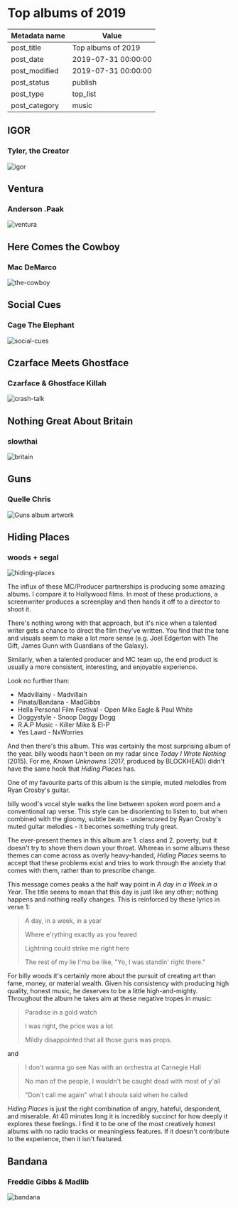 # Top albums of 2019

| Metadata name | Value |
| --------- | ------ |
| post_title | Top albums of 2019 |
| post_date | 2019-07-31 00:00:00 |
| post_modified | 2019-07-31 00:00:00 |
| post_status | publish |
| post_type | top_list |
| post_category | music |

## IGOR

### Tyler, the Creator

![igor](/images/albums/2019/igor.jpg)

## Ventura

### Anderson .Paak

![ventura](/images/albums/2019/ventura.jpg)

## Here Comes the Cowboy

### Mac DeMarco

![the-cowboy](/images/albums/2019/the-cowboy.jpeg)

## Social Cues

### Cage The Elephant

![social-cues](/images/albums/2019/social-cues.jpg)

## Czarface Meets Ghostface

### Czarface & Ghostface Killah

![crash-talk](/images/albums/2019/ghostczar.jpg)

## Nothing Great About Britain

### slowthai

![britain](/images/albums/2019/britain.png)

## Guns

### Quelle Chris

![Guns album artwork](/images/albums/2019/guns.jpg)

## Hiding Places

### woods + segal

![hiding-places](/images/albums/2019/hiding-places.jpg)

The influx of these MC/Producer partnerships is producing some
amazing albums. I compare it to Hollywood films. In most of these
productions, a screenwriter produces a screenplay and then hands it
off to a director to shoot it.

There's nothing wrong with that approach, but it's nice when a
talented writer gets a chance to direct the film they've written.
You find that the tone and visuals seem to make a lot more sense
(e.g. Joel Edgerton with The Gift, James Gunn with Guardians of the Galaxy).

Similarly, when a talented producer and MC team up, the end product
is usually a more consistent, interesting, and enjoyable experience.

Look no further than:

- Madvillainy - Madvillain
- Pinata/Bandana - MadGibbs
- Hella Personal Film Festival - Open Mike Eagle & Paul White
- Doggystyle - Snoop Doggy Dogg
- R.A.P Music - Killer Mike & El-P
- Yes Lawd - NxWorries

And then there's this album. This was certainly the most surprising
album of the year. billy woods hasn't been on my radar since
*Today I Wrote Nothing* (2015). For me, *Known Unknowns* (2017,
produced by BLOCKHEAD) didn't have the same hook that *Hiding Places* has.

One of my favourite parts of this album is the simple, muted melodies
from Ryan Crosby's guitar.

billy wood's vocal style walks the line between spoken word poem and a
conventional rap verse. This style can be disorienting to
listen to, but when combined with the gloomy, subtle beats -
underscored by Ryan Crosby's muted guitar melodies - it becomes
something truly great.

The ever-present themes in this album are 1. class and 2. poverty, but
it doesn't try to shove them down your throat. Whereas in some albums
these themes can come across as overly heavy-handed, *Hiding Places*
seems to accept that these problems exist and tries to work through
the anxiety that comes with them, rather than to prescribe change.

This message comes peaks a the half way point in *A day in a Week in a Year*.
The title seems to mean that this day is just like any other; nothing
happens and nothing really changes. This is reinforced by these
 lyrics in verse 1:

> A day, in a week, in a year
>
> Where e'rything exactly as you feared
>
> Lightning could strike me right here
>
> The rest of my lie I'ma be like, "Yo, I was standin' right there."

For billy woods it's certainly more about the pursuit of creating art
than fame, money, or material wealth.
Given his consistency with producing high quality, honest music, he
deserves to be a little high-and-mighty. Throughout the album he
takes aim at these negative tropes in music:

> Paradise in a gold watch
>
> I was right, the price was a lot
>
> Mildly disappointed that all those guns was props.

and

> I don't wanna go see Nas with an orchestra at Carnegie Hall
>
> No man of the people, I wouldn't be caught dead with most of y'all
>
> "Don't call me again" what I shoula said when he called

*Hiding Places* is just the right combination of angry, hateful, despondent, and
miserable. At 40 minutes long it is incredibly succinct for how deeply
it explores these feelings. I find it to be one of the most creatively
honest albums with no radio tracks or meaningless features. If it doesn't
contribute to the experience, then it isn't featured.

## Bandana

### Freddie Gibbs & Madlib

![bandana](/images/albums/2019/bandana.jpeg)
